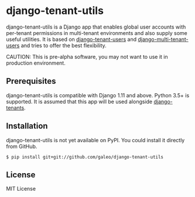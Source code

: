 # django-tenant-utils

django-tenant-utils is a Django app that enables global user accounts with
per-tenant permissions in multi-tenant environments and also supply some useful utilities.
It is based on [django-tenant-users](https://github.com/Corvia/django-tenant-users) and
[django-multi-tenant-users](https://github.com/bitsick/django-multi-tenant-users)
and tries to offer the best flexibility.

CAUTION: This is pre-alpha software, you may not want to use it in production environment.

## Prerequisites

django-tenant-utils is compatible with Django 1.11 and above. Python 3.5+ is supported.
It is assumed that this app will be used alongside
[django-tenants](https://github.com/tomturner/django-tenants).

## Installation

django-tenant-utils is not yet available on PyPI. You could install it directly from GitHub.

``` shell
$ pip install git+git://github.com/galeo/django-tenant-utils
```

## License

MIT License
